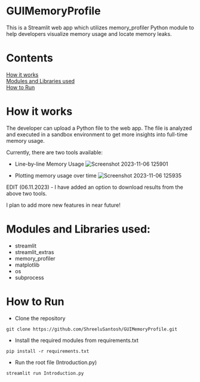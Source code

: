 # GUIMemoryProfile

This is a Streamlit web app which utilizes memory_profiler Python module to help developers visualize memory usage and locate memory leaks.

# Contents

<a href=https://github.com/ShreeluSantosh/GUIMemoryProfile/edit/main/README.md#how-it-works>How it works</a><br>
<a href=https://github.com/ShreeluSantosh/GUIMemoryProfile/edit/main/README.md#modules-and-libraries-used>Modules and Libraries used</a><br>
<a href=https://github.com/ShreeluSantosh/GUIMemoryProfile/edit/main/README.md#how-to-run>How to Run</a>

# How it works

The developer can upload a Python file to the web app. The file is analyzed and executed in a sandbox environment to get more insights into full-time memory usage. 

Currently, there are two tools available:

- Line-by-line Memory Usage
![Screenshot 2023-11-06 125901](https://github.com/ShreeluSantosh/GUIMemoryProfile/assets/94289402/43918bea-3820-4cff-8b8c-6cbe6d0d9b8e)

- Plotting memory usage over time
![Screenshot 2023-11-06 125935](https://github.com/ShreeluSantosh/GUIMemoryProfile/assets/94289402/ad766c1b-cb84-45a6-beaf-4e3e5250db74)


EDIT (06.11.2023) - I have added an option to download results from the above two tools.

I plan to add more new features in near future!

# Modules and Libraries used:
- streamlit
- streamlit_extras
- memory_profiler
- matplotlib
- os
- subprocess

# How to Run

- Clone the repository
~~~
git clone https://github.com/ShreeluSantosh/GUIMemoryProfile.git
~~~
- Install the required modules from requirements.txt
~~~
pip install -r requirements.txt
~~~
- Run the root file (Introduction.py)
~~~  
streamlit run Introduction.py
~~~
